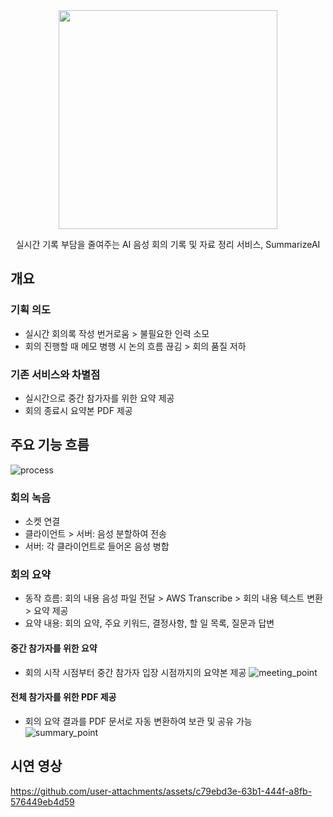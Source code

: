 <div align="center">
  <img style="width:350px" src="https://github.com/user-attachments/assets/be19c0c9-f1ba-493d-b5be-3f6d0877412c" />
  <p>실시간 기록 부담을 줄여주는 AI 음성 회의 기록 및 자료 정리 서비스, SummarizeAI</p>
</div>

## 개요
### 기획 의도
- 실시간 회의록 작성 번거로움 > 불필요한 인력 소모
- 회의 진행할 때 메모 병행 시 논의 흐름 끊김 > 회의 품질 저하

### 기존 서비스와 차별점
- 실시간으로 중간 참가자를 위한 요약 제공
- 회의 종료시 요약본 PDF 제공

## 주요 기능 흐름
![process](https://github.com/user-attachments/assets/fdc354d1-603a-45af-a468-c2ef4bcab511)

### 회의 녹음
- 소켓 연결
- 클라이언트 > 서버: 음성 분할하여 전송
- 서버: 각 클라이언트로 들어온 음성 병합

### 회의 요약
- 동작 흐름: 회의 내용 음성 파일 전달 > AWS Transcribe > 회의 내용 텍스트 변환 > 요약 제공
- 요약 내용: 회의 요약, 주요 키워드, 결정사항, 할 일 목록, 질문과 답변

#### 중간 참가자를 위한 요약
- 회의 시작 시점부터 중간 참가자 입장 시점까지의 요약본 제공
![meeting_point](https://github.com/user-attachments/assets/a522bfbe-a4b4-4956-b6c0-99d041d837ee)

#### 전체 참가자를 위한 PDF 제공
- 회의 요약 결과를 PDF 문서로 자동 변환하여 보관 및 공유 가능
![summary_point](https://github.com/user-attachments/assets/9b827092-29ba-4573-90b6-8c269945a695)


## 시연 영상
https://github.com/user-attachments/assets/c79ebd3e-63b1-444f-a8fb-576449eb4d59

